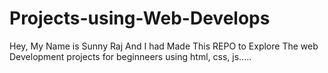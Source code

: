 # Projects-using-Web-Develops
Hey, My Name is Sunny Raj And I had Made This REPO to Explore The web Development projects for beginneers using html, css, js.....

